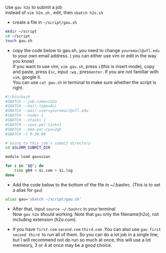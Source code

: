Use `gau h2o` to submit a job  
instead of `vim h2o.sh` , edit, then `sbatch h2o.sh`

- create a file in `~/script/gau.sh`
```bash
mkdir ~/script
cd ~/script
touch gau.sh
```
- copy the code below to gau.sh, you need to change `youremail@ufl.edu` to your own email address.
   ( you can either use vim or edit in the way you know)  
   If you want to use vim,  `vim gau.sh`, press `i`(this is insert mode), copy and paste, press `Esc`, input `:wq` , press`enter`. If you are not familiar with `vim`, google it.  
   You can use `cat gau.sh` in terminal to make sure whether the script is right.
```bash
#!/bin/bash
#SBATCH --job-name=ch2o
#SBATCH --mail-type=ALL
#SBATCH --mail-user=youremail@ufl.edu
#SBATCH --nodes 1
#SBATCH --ntasks 1
#SBATCH --cpus-per-task=1
#SBATCH --mem-per-cpu=2gb
#SBATCH -t 0:30:00

# Going to this job's submit directory
cd $SLURM_SUBMIT_DIR

module load gaussian

for i in "$@"; do
    time g09 < $i.com > $i.log
done
```
- Add the code below to the bottom of the file in ~/.bashrc. (This is to set a alias for `gau`)
```bash
alias gau='sbatch ~/script/gau.sh'
```

- After that, input `source ~/.bashrc` in your terminal  
  Now `gau h2o` should working. Note that `gau` only the filename(h2o), not including extension (h2o.com).

- if you have `first.com` `second.com` `third.com` .You can also use `gau first second third `to run all of them. So you can do a lot job in a single line, but I will recommend not do run so much at once, this will use a lot memeory, 3 or 4 at once may be a good choice.
